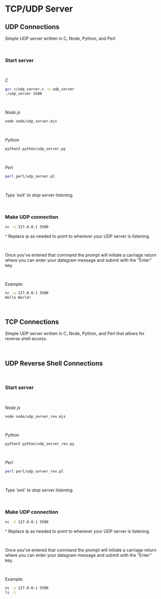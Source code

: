# TCP/UDP Server

## UDP Connections

Simple UDP server written in C, Node, Python, and Perl.

<br>

### Start server

<br>

_C_
```bash
gcc c/udp_server.c -o udp_server
./udp_server 5500
```

<br>

_Node js_
```bash
node node/udp_server.mjs
```

<br>

_Python_
```bash
python3 python/udp_server.py
```

<br>

_Perl_
```bash
perl perl/udp_server.pl
```

<br>

_Type 'exit' to stop server listening._

<br>

### Make UDP connection
```sh
nc -u 127.0.0.1 5500
```
^ Replace ip as needed to point to wherever your UDP server is listening.

<br>

Once you've entered that command the prompt will initiate a carriage return where you can enter your datagram message and submit with the "Enter" key.

<br>

Example:
```sh
nc -u 127.0.0.1 5500
Hello World!
```

<br>

## TCP Connections

Simple UDP server written in C, Node, Python, and Perl that allows for reverse shell access.

<br>


## UDP Reverse Shell Connections

<br>

### Start server


<br>

_Node js_
```bash
node node/udp_server_rev.mjs
```

<br>

_Python_
```bash
python3 python/udp_server_rev.py
```

<br>

_Perl_
```bash
perl perl/udp_server_rev.pl
```

<br>

_Type 'exit' to stop server listening._

<br>

### Make UDP connection
```sh
nc -t 127.0.0.1 5500
```
^ Replace ip as needed to point to wherever your UDP server is listening.

<br>

Once you've entered that command the prompt will initiate a carriage return where you can enter your datagram message and submit with the "Enter" key.

<br>

Example:
```sh
nc -u 127.0.0.1 5500
ls -l
```

<br>
